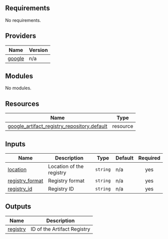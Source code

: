 ## Requirements

No requirements.

## Providers

| Name | Version |
|------|---------|
| <a name="provider_google"></a> [google](#provider\_google) | n/a |

## Modules

No modules.

## Resources

| Name | Type |
|------|------|
| [google_artifact_registry_repository.default](https://registry.terraform.io/providers/hashicorp/google/latest/docs/resources/artifact_registry_repository) | resource |

## Inputs

| Name | Description | Type | Default | Required |
|------|-------------|------|---------|:--------:|
| <a name="input_location"></a> [location](#input\_location) | Location of the registry | `string` | n/a | yes |
| <a name="input_registry_format"></a> [registry\_format](#input\_registry\_format) | Registry format | `string` | n/a | yes |
| <a name="input_registry_id"></a> [registry\_id](#input\_registry\_id) | Registry ID | `string` | n/a | yes |

## Outputs

| Name | Description |
|------|-------------|
| <a name="output_registry"></a> [registry](#output\_registry) | ID of the Artifact Registry |
